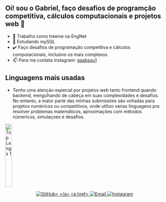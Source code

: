 ## Oi! sou o Gabriel, faço desafios de programção competitiva, cálculos computacionais e projetos web 👋

- 🔭 Trabalho como treeine na EngNet 
- 🌱 Estudando mySQL
- ✔️ Faço desafios de programação competitiva e cálculos computacionais, inclusivo os mais complexos
- 📫 Para me contata instagram: [gaabsou1](https://www.instagram.com/gaabsou1/)

## Linguagens mais usadas
- Tenho uma atenção especial por projetos web tanto frontend quando backend, mergulhando de cabeça em suas complexidades e desafios. No entanto, a maior parte das minhas submissões são voltadas para projetos numéricos ou competitivos, onde utilizo varias linguagens pra resolver problemas matemáticos, aproximações com métodos númericos, simulaçoes e desafios.
  
<div style="display: flex; gap: 200%;">
    <img src="https://github-readme-stats.vercel.app/api/top-langs/?username=GabD-S&layout=compact" alt="Top Langs 1" style="height: 200px; width: 48%;"/>
    <img src="https://github-readme-stats.vercel.app/api/top-langs/?username=anuraghazra&hide_progress=true" alt="Top Langs 2" style="height: 200px; width: 48%;"/>
</div>
<p align="center">
  <a href="https://github.com/GabD-S" target="_blank">
    <img src="https://img.shields.io/badge/GitHub-181717?style=for-the-badge&logo=github&logoColor=white" alt="GitHub>
  </a>
      
  <a href="desousa054@gmail.com" target="_blank">
    <img src="https://img.shields.io/badge/Email-D14836?style=for-the-badge&logo=gmail&logoColor=white" alt="Email">
  </a>
  
  <a href="https://www.instagram.com/gaabsou1/" target="_blank">
    <img src="https://img.shields.io/badge/Instagram-E4405F?style=for-the-badge&logo=instagram&logoColor=white" alt="Instagram">
  </a>
</p>


